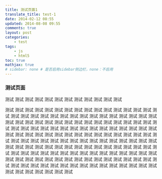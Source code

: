 ```yaml
---
title: 测试页面1
translate_title: test-1
date: 2014-02-12 08:55
updated: 2014-08-08 09:55
comments: true
layout: post
categories:
    - test
tags:
    - js
    - html5
toc: true
mathjax: true
# sidebar: none # 是否启用sidebar侧边栏，none：不启用
---
```


### 测试页面

测试
测试
测试
测试
测试
测试
测试
测试
测试
测试
测试
测试
<!-- more -->
测试
测试
测试
测试
测试
测试
测试
测试
测试
测试
测试
测试
测试
测试
测试
测试
测试
测试
测试
测试
测试
测试
测试
测试
测试
测试
测试
测试
测试
测试
测试
测试
测试
测试
测试
测试
测试
测试
测试
测试
测试
测试
测试
测试
测试
测试
测试
测试
测试
测试
测试
测试
测试
测试
测试
测试
测试
测试
测试
测试
测试
测试
测试
测试
测试
测试
测试
测试
测试
测试
测试
测试
测试
测试
测试
测试
测试
测试
测试
测试
测试
测试
测试
测试
测试
测试
测试
测试
测试
测试
测试
测试
测试
测试
测试
测试
测试
测试
测试
测试
测试
测试
测试
测试
测试
测试
测试
测试
测试
测试
测试
测试
测试
测试
测试
测试
测试
测试
测试
测试
测试
测试
测试
测试
测试
测试
测试
测试
测试
测试
测试
测试
测试
测试
测试
测试
测试
测试
测试
测试
测试
测试
测试
测试
测试
测试
测试
测试
测试
测试
测试
测试
测试
测试
测试
测试
测试
测试
测试
测试
测试
测试
